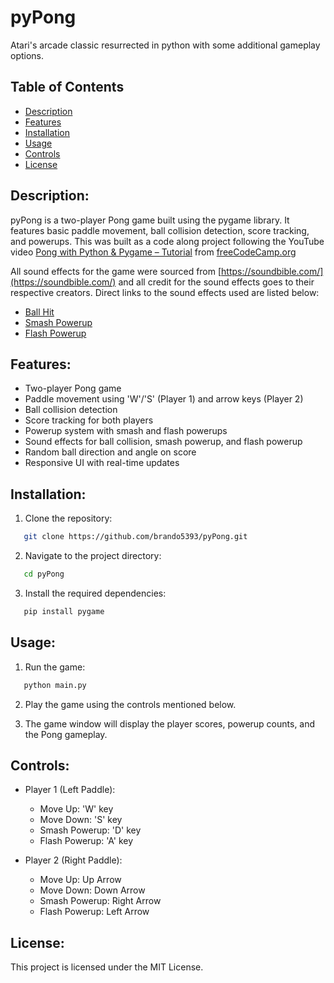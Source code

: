 # pyPong

Atari's arcade classic resurrected in python with some additional gameplay options.

## Table of Contents
- [Description](#description)
- [Features](#features)
- [Installation](#installation)
- [Usage](#usage)
- [Controls](#controls)
- [License](#license)

## Description:

pyPong is a two-player Pong game built using the pygame library. It features basic paddle movement, ball collision detection, score tracking, and powerups. This was built as a code along project following the YouTube video [Pong with Python & Pygame – Tutorial](https://www.youtube.com/watch?v=tS8F7_X2qB0) from [freeCodeCamp.org](freeCodeCamp.org)

All sound effects for the game were sourced from [https://soundbible.com/](https://soundbible.com/) and all credit for the sound effects goes to their respective creators. Direct links to the sound effects used are listed below:
- [Ball Hit](https://soundbible.com/1343-Jump.html#)
- [Smash Powerup](https://soundbible.com/670-Swooshing.html)
- [Flash Powerup](https://soundbible.com/2067-Blop.html)

## Features:

- Two-player Pong game
- Paddle movement using 'W'/'S' (Player 1) and arrow keys (Player 2)
- Ball collision detection
- Score tracking for both players
- Powerup system with smash and flash powerups
- Sound effects for ball collision, smash powerup, and flash powerup
- Random ball direction and angle on score
- Responsive UI with real-time updates

## Installation:

1. Clone the repository:
```sh
   git clone https://github.com/brando5393/pyPong.git
```
2. Navigate to the project directory:
```sh
   cd pyPong
```
3. Install the required dependencies:
```sh
   pip install pygame
```
## Usage:

1. Run the game:
```sh
   python main.py
```
2. Play the game using the controls mentioned below.

3. The game window will display the player scores, powerup counts, and the Pong gameplay.

## Controls:

- Player 1 (Left Paddle):
  - Move Up: 'W' key
  - Move Down: 'S' key
  - Smash Powerup: 'D' key
  - Flash Powerup: 'A' key

- Player 2 (Right Paddle):
  - Move Up: Up Arrow
  - Move Down: Down Arrow
  - Smash Powerup: Right Arrow
  - Flash Powerup: Left Arrow

## License:

This project is licensed under the MIT License.
